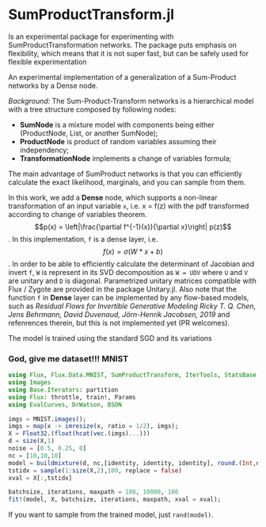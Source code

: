 # SumProductTransform.jl

Is an experimental package for experimenting with SumProductTransformation networks. The package puts emphasis on flexibility, which means that it is not super fast, but can be safely used for flexible experimentation 

An experimental implementation of a generalization of a Sum-Product networks by a Dense node.

*Background:* The Sum-Product-Transform networks is a hierarchical model with a tree structure composed by following nodes: 
* **SumNode** is a mixture model with components being either (ProductNode, List, or another SumNode);
* **ProductNode** is product of random variables assuming their independency;
* **TransformationNode** implements a change of variables formula;

The main advantage of SumProduct networks is that you can efficiently calculate the exact likelihood, marginals, and you can sample from them.

In this work, we add a **Dense** node, which supports a non-linear transformation of an input variable `x`, i.e. x = f(z) with the pdf transformed according to change of variables theorem. $$p(x) = \left|\frac{\partial f^{-1}(x)}{\partial x}\right| p(z)$$. In this implementation, `f` is a dense layer, i.e. $$f(x) = \sigma(W*x + b)$$. In order to be able to efficiently calculate the determinant of Jacobian and invert `f`, `W` is represent in its SVD decomposition as `W = UDV` where `U` and `V` are unitary and `D` is diagonal. Parametrized unitary matrices compatible with Flux / Zygote are provided in the package Unitary.jl.  Also note that the function `f` in **Dense** layer can be implemented by any flow-based models, such as *Residual Flows for Invertible Generative Modeling
Ricky T. Q. Chen, Jens Behrmann, David Duvenaud, Jörn-Henrik Jacobsen, 2019* and refenrences therein, but this is not implemented yet (PR welcomes).

The model is trained using the standard SGD and its variations

### God, give me dataset!!!   MNIST
```julia
using Flux, Flux.Data.MNIST, SumProductTransform, IterTools, StatsBase, Distributions, Unitary
using Images
using Base.Iterators: partition
using Flux: throttle, train!, Params
using EvalCurves, DrWatson, BSON

imgs = MNIST.images();
imgs = map(x -> imresize(x, ratio = 1/2), imgs);
X = Float32.(float(hcat(vec.(imgs)...)))
d = size(X,1)
noise = [0.5, 0.25, 0]
nc = [10,10,10]
model = buildmixture(d, nc,[identity, identity, identity], round.(Int,noise.*d));
tstidx = sample(1:size(X,2),100, replace = false)
xval = X[:,tstidx]

batchsize, iterations, maxpath = 100, 10000, 100
fit!(model, X, batchsize, iterations, maxpath, xval = xval);
```
If you want to sample from the trained model, just `rand(model)`.
